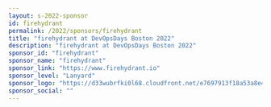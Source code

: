 ```yaml
---
layout: s-2022-sponsor
id: firehydrant
permalink: /2022/sponsors/firehydrant
title: "firehydrant at DevOpsDays Boston 2022"
description: "firehydrant at DevOpsDays Boston 2022"
sponsor_id: "firehydrant"
sponsor_name: "firehydrant"
sponsor_link: "https://www.firehydrant.io"
sponsor_level: "Lanyard"
sponsor_logo: "https://d33wubrfki0l68.cloudfront.net/e7697913f18a53a8e43966cb8bd1b979489df4f5/8f217/img/sponsors/firehydrant.png"
sponsor_social: ""
---
```

  
